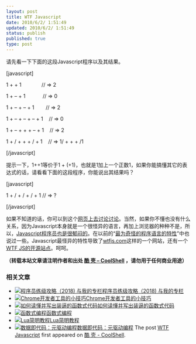 ```yaml
---
layout: post
title: WTF Javascript
date: 2010/6/2/ 1:51:49
updated: 2010/6/2/ 1:51:49
status: publish
published: true
type: post
---
```


请先看一下下面的这段Javascript程序以及其结果。


[javascript]  

1 + + 1              // => 2  

1 + – + 1            // => 0  

1 + – + – + 1        // => 2  

1 + – + – + – + 1    // => 0  

1 + – + + + – + 1    // => 2  

1 + / + + + / + 1    // => 1/ + + + /1  

[/javascript]


提示一下，1++1等价于1 + (+1)，也就是1加上一个正数1，如果你能搞懂其它的表达式的话，请看看下面的这段程序，你能说出其结果吗？


[javascript]  

1 + / + / + / + 1 // => ?  

[/javascript]


如果不知道的话，你可以到这个[网页上去讨论讨论](http://mir.aculo.us/2010/05/28/valid-javascript-or-not/)。当然，如果你不懂也没有什么关系，因为Javascript本身就是一个很怪异的语言，再加上浏览器的种种不是，所以，[Javascript程序员也是很郁闷的](https://coolshell.cn/articles/1850.html)。在以前的“[最为奇怪的程序语言的特性](https://coolshell.cn/articles/2053.html)”中也说过一些。Javascript最怪异的特性导致了[wtfjs.com](http://wtfjs.com/)这样的一个网站，还有一个[WTF JS的开源站点](http://github.com/brianleroux/wtfjs)。呵呵。



**（转载本站文章请注明作者和出处 [酷 壳 – CoolShell](https://coolshell.cn/) ，请勿用于任何商业用途）**



### 相关文章

* [![程序员练级攻略（2018)  与我的专栏](https://coolshell.cn/wp-content/uploads/2018/05/300x262-150x150.jpg)](https://coolshell.cn/articles/18360.html)[程序员练级攻略（2018) 与我的专栏](https://coolshell.cn/articles/18360.html)
* [![Chrome开发者工具的小技巧](https://coolshell.cn/wp-content/uploads/2017/01/pretty-code-150x150.gif)](https://coolshell.cn/articles/17634.html)[Chrome开发者工具的小技巧](https://coolshell.cn/articles/17634.html)
* [![如何读懂并写出装逼的函数式代码](https://coolshell.cn/wp-content/uploads/2016/10/drawing-recursive-150x150.jpg)](https://coolshell.cn/articles/17524.html)[如何读懂并写出装逼的函数式代码](https://coolshell.cn/articles/17524.html)
* [![函数式编程](https://coolshell.cn/wp-content/uploads/2013/12/yoda-lambda-150x150.png)](https://coolshell.cn/articles/10822.html)[函数式编程](https://coolshell.cn/articles/10822.html)
* [![Lua简明教程](https://coolshell.cn/wp-content/uploads/2013/12/lua-150x150.gif)](https://coolshell.cn/articles/10739.html)[Lua简明教程](https://coolshell.cn/articles/10739.html)
* [![数据即代码：元驱动编程](https://coolshell.cn/wp-content/plugins/wordpress-23-related-posts-plugin/static/thumbs/24.jpg)](https://coolshell.cn/articles/10337.html)[数据即代码：元驱动编程](https://coolshell.cn/articles/10337.html)
The post [WTF Javascript](https://coolshell.cn/articles/2492.html) first appeared on [酷 壳 - CoolShell](https://coolshell.cn).